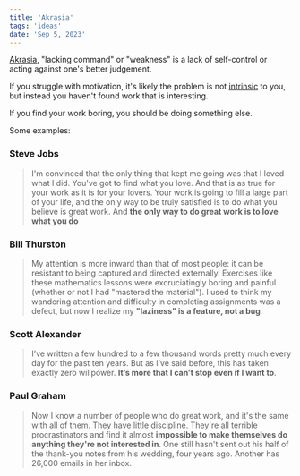 ```yaml
---
title: 'Akrasia'
tags: 'ideas'
date: 'Sep 5, 2023'
---
```


[Akrasia](https://en.wikipedia.org/wiki/Akrasia?useskin=vector), "lacking command" or "weakness" is a lack of self-control or acting against one's better judgement.

If you struggle with motivation, it's likely the problem is not [intrinsic](https://www.lesswrong.com/posts/rbXoZFWdwaP4pW9hu/intrinsic-motivation-is-crucial-for-overcoming-akrasia) to you, but instead you haven't found work that is interesting.

If you find your work boring, you should be doing something else.

Some examples:

### Steve Jobs

> I'm convinced that the only thing that kept me going was that I loved what I did. You've got to find what you love. And that is as true for your work as it is for your lovers. Your work is going to fill a large part of your life, and the only way to be truly satisfied is to do what you believe is great work. And **the only way to do great work is to love what you do**

### Bill Thurston

> My attention is more inward than that of most people: it can be resistant to being captured and directed externally. Exercises like these mathematics lessons were excruciatingly boring and painful (whether or not I had "mastered the material"). I used to think my wandering attention and difficulty in completing assignments was a defect, but now I realize my **"laziness" is a feature, not a bug**

### Scott Alexander

> I’ve written a few hundred to a few thousand words pretty much every day for the past ten years. But as I’ve said before, this has taken exactly zero willpower. **It’s more that I can’t stop even if I want to**.

### Paul Graham

> Now I know a number of people who do great work, and it's the same with all of them. They have little discipline. They're all terrible procrastinators and find it almost **impossible to make themselves do anything they're not interested in**. One still hasn't sent out his half of the thank-you notes from his wedding, four years ago. Another has 26,000 emails in her inbox.
